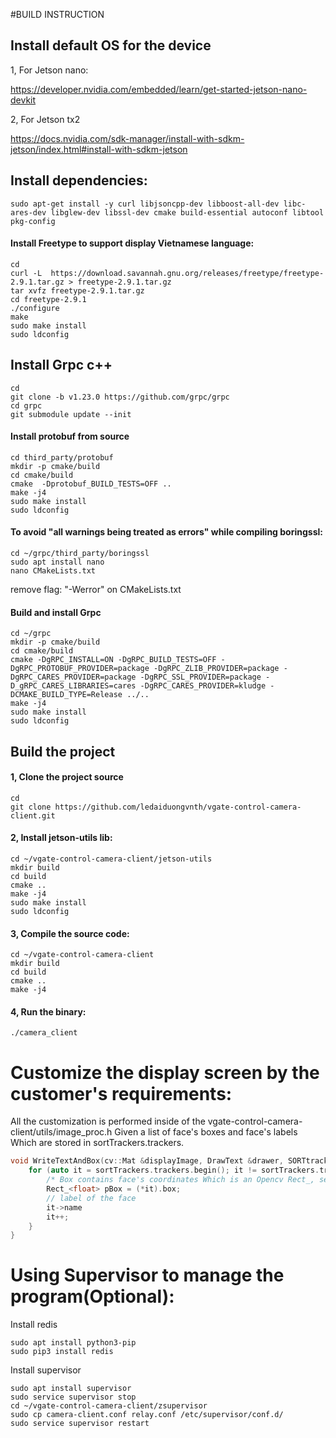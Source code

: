 #BUILD INSTRUCTION

## Install default OS for the device
1, For Jetson nano:

https://developer.nvidia.com/embedded/learn/get-started-jetson-nano-devkit

2, For Jetson tx2

https://docs.nvidia.com/sdk-manager/install-with-sdkm-jetson/index.html#install-with-sdkm-jetson

## Install dependencies:

````shell script
sudo apt-get install -y curl libjsoncpp-dev libboost-all-dev libc-ares-dev libglew-dev libssl-dev cmake build-essential autoconf libtool pkg-config
````

#### Install Freetype to support display Vietnamese language:
````shell script
cd
curl -L  https://download.savannah.gnu.org/releases/freetype/freetype-2.9.1.tar.gz > freetype-2.9.1.tar.gz 
tar xvfz freetype-2.9.1.tar.gz
cd freetype-2.9.1
./configure
make
sudo make install
sudo ldconfig
````

## Install Grpc c++
````shell script
cd
git clone -b v1.23.0 https://github.com/grpc/grpc
cd grpc
git submodule update --init
`````

#### Install protobuf from source
````shell script
cd third_party/protobuf
mkdir -p cmake/build
cd cmake/build
cmake  -Dprotobuf_BUILD_TESTS=OFF ..
make -j4
sudo make install
sudo ldconfig
````


#### To avoid "all warnings being treated as errors" while compiling boringssl:
````shell script
cd ~/grpc/third_party/boringssl
sudo apt install nano
nano CMakeLists.txt
````
remove flag: "-Werror" on CMakeLists.txt

#### Build and install Grpc
````shell script
cd ~/grpc
mkdir -p cmake/build
cd cmake/build
cmake -DgRPC_INSTALL=ON -DgRPC_BUILD_TESTS=OFF -DgRPC_PROTOBUF_PROVIDER=package -DgRPC_ZLIB_PROVIDER=package -DgRPC_CARES_PROVIDER=package -DgRPC_SSL_PROVIDER=package -D_gRPC_CARES_LIBRARIES=cares -DgRPC_CARES_PROVIDER=kludge -DCMAKE_BUILD_TYPE=Release ../..
make -j4
sudo make install 
sudo ldconfig
````

## Build the project
#### 1, Clone the project source 
````shell script
cd
git clone https://github.com/ledaiduongvnth/vgate-control-camera-client.git
````

#### 2, Install jetson-utils lib:
````shell script
cd ~/vgate-control-camera-client/jetson-utils
mkdir build
cd build
cmake ..
make -j4
sudo make install 
sudo ldconfig
````

#### 3, Compile the source code:
````shell script
cd ~/vgate-control-camera-client
mkdir build
cd build
cmake ..
make -j4
````

#### 4, Run the binary:
````shell script
./camera_client
````


# Customize the display screen by the customer's requirements:
All the customization is performed inside of the vgate-control-camera-client/utils/image_proc.h
Given a list of face's boxes and face's labels Which are stored in sortTrackers.trackers.
````C++
void WriteTextAndBox(cv::Mat &displayImage, DrawText &drawer, SORTtracker sortTrackers) {
    for (auto it = sortTrackers.trackers.begin(); it != sortTrackers.trackers.end();) {
        /* Box contains face's coordinates Which is an Opencv Rect_, see more https://docs.opencv.org/3.4/d2/d44/classcv_1_1Rect__.html */
        Rect_<float> pBox = (*it).box;
        // label of the face
        it->name
        it++;
    }
}
````
# Using Supervisor to manage the program(Optional):
Install redis
````shell script
sudo apt install python3-pip
sudo pip3 install redis
````

Install supervisor
````shell script
sudo apt install supervisor
sudo service supervisor stop
cd ~/vgate-control-camera-client/zsupervisor
sudo cp camera-client.conf relay.conf /etc/supervisor/conf.d/
sudo service supervisor restart
````